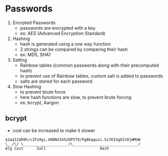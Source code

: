 # Passwords

1. Encrpted Passwords
    - passwords are encrypted with a key
    - ex: AES (Advanced Encryption Standard)
1. Hashing
    - hash is generated using a one way function
    - 2 strings can be compared by comparing their hash
    - ex: MD5, SHA1
1. Salting
    - Rainbow tables (common passwords along with their precomputed hash)
    - to prevent use of Rainbow tables, custom salt is added to passwords
    - salts are stored for each password
1. Slow Hashing
    - to prevent brute force
    - here hash functions are slow, to prevent brute forcing
    - ex: bcrypt, Aargon

## bcrypt

- cost can be increased to make it slower

```
$2a$12$R9h/cIPz0gi.URNNX3kh2OPST9/PgBkqquzi.Ss7KIUgO2t0jWMUW
\__/\/ \____________________/\_____________________________/
Alg Cost      Salt                        Hash
```
